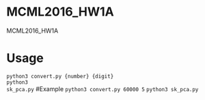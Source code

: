 # MCML2016_HW1A
MCML2016_HW1A

# Usage
<code>python3 convert.py {number} {digit}</code> <br>
<code>python3 sk_pca.py</code>
#Example
<code>python3 convert.py 60000 5</code>
<code>python3 sk_pca.py</code>
